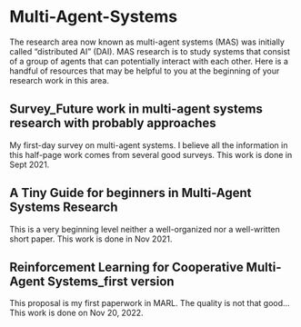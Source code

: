 # Multi-Agent-Systems
The research area now known as multi-agent systems (MAS) was initially called “distributed AI” (DAI). MAS research is to study systems that consist of a group of agents that can potentially interact with each other. Here is a handful of resources that may be helpful to you at the beginning of your research work in this area. 

## Survey_Future work in multi-agent systems research with probably approaches
My first-day survey on multi-agent systems. I believe all the information in this half-page work comes from several good surveys.
This work is done in Sept 2021.

## A Tiny Guide for beginners in Multi-Agent Systems Research
This is a very beginning level neither a well-organized nor a well-written short paper.
This work is done in Nov 2021.

## Reinforcement Learning for Cooperative Multi-Agent Systems_first version
This proposal is my first paperwork in MARL. The quality is not that good...
This work is done on Nov 20, 2022.
